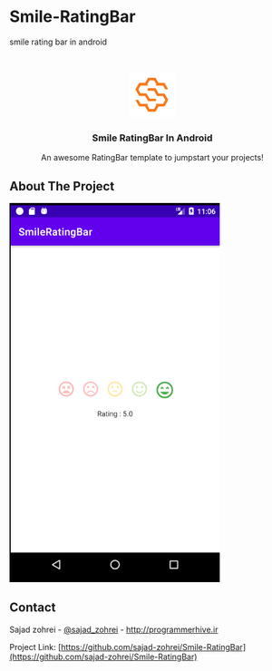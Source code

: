 # Smile-RatingBar
smile rating bar in android

<!-- PROJECT LOGO -->
<br />
<p align="center">
  <a href="https://github.com/sajad-zohrei/Smile-RatingBar">
    <img src="images/hive.png" alt="Logo" width="80" height="80">
  </a>

  <h3 align="center">Smile RatingBar In Android</h3>

  <p align="center">
    An awesome RatingBar template to jumpstart your projects!
    <br />
  </p>
</p>

<!-- ABOUT THE PROJECT -->
## About The Project

[![Product Name Screen Shot][product-screenshot]](https://github.com/sajad-zohrei/Smile-RatingBar)


<!-- CONTACT -->
## Contact

Sajad zohrei - [@sajad_zohrei](https://twitter.com/sajad_zohrei) - http://programmerhive.ir

Project Link: [https://github.com/sajad-zohrei/Smile-RatingBar](https://github.com/sajad-zohrei/Smile-RatingBar)



[product-screenshot]: images/screenshot1.png


